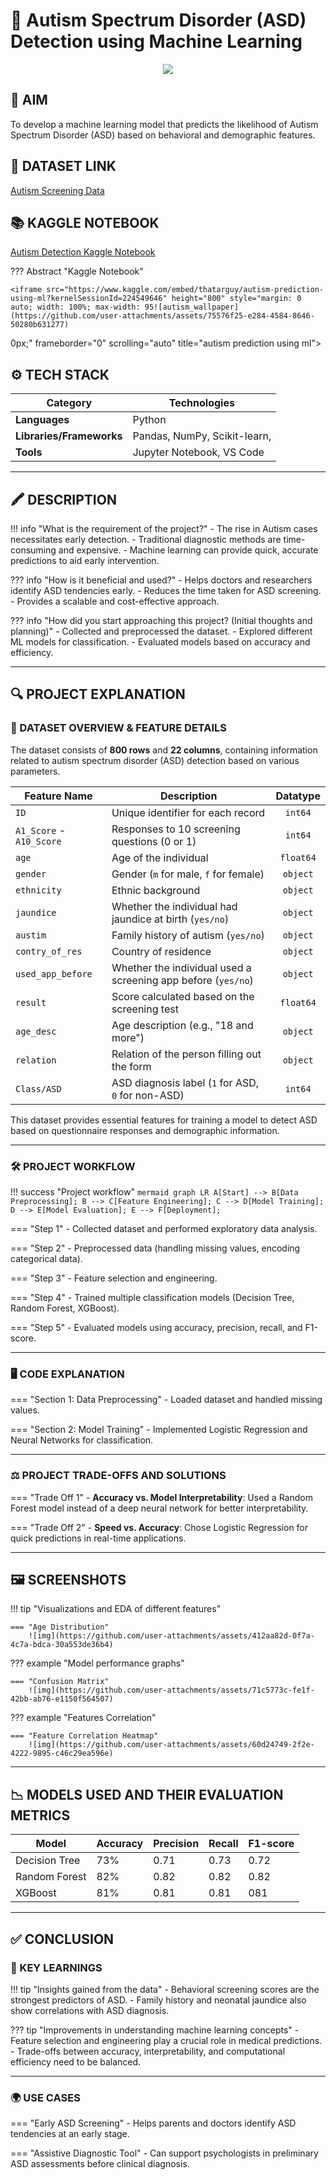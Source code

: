 # 🌟 Autism Spectrum Disorder (ASD) Detection using Machine Learning

<div align="center">
    <img src="https://github.com/user-attachments/assets/62cc5129-b502-4164-849b-8f74da079ee3" />
</div>

## 🎯 AIM
To develop a machine learning model that predicts the likelihood of Autism Spectrum Disorder (ASD) based on behavioral and demographic features.

## 🌊 DATASET LINK
[Autism Screening Data](https://www.kaggle.com/code/konikarani/autism-prediction/data)  

## 📚 KAGGLE NOTEBOOK
[Autism Detection Kaggle Notebook](https://www.kaggle.com/code/thatarguy/autism-prediction-using-ml?kernelSessionId=224549646)

??? Abstract "Kaggle Notebook"

    <iframe src="https://www.kaggle.com/embed/thatarguy/autism-prediction-using-ml?kernelSessionId=224549646" height="800" style="margin: 0 auto; width: 100%; max-width: 95![autism_wallpaper](https://github.com/user-attachments/assets/75576f25-e284-4584-8646-50280b631277)
0px;" frameborder="0" scrolling="auto" title="autism prediction using ml"></iframe>

## ⚙️ TECH STACK

| **Category**             | **Technologies**                            |
|--------------------------|---------------------------------------------|
| **Languages**            | Python                                     |
| **Libraries/Frameworks** | Pandas, NumPy, Scikit-learn,      |
| **Tools**                | Jupyter Notebook, VS Code                  |

---

## 🖍 DESCRIPTION
!!! info "What is the requirement of the project?"
    - The rise in Autism cases necessitates early detection.
    - Traditional diagnostic methods are time-consuming and expensive.
    - Machine learning can provide quick, accurate predictions to aid early intervention.

??? info "How is it beneficial and used?"
    - Helps doctors and researchers identify ASD tendencies early.
    - Reduces the time taken for ASD screening.
    - Provides a scalable and cost-effective approach.

??? info "How did you start approaching this project? (Initial thoughts and planning)"
    - Collected and preprocessed the dataset.
    - Explored different ML models for classification.
    - Evaluated models based on accuracy and efficiency.


---

## 🔍 PROJECT EXPLANATION

### 🧩 DATASET OVERVIEW & FEATURE DETAILS
The dataset consists of **800 rows** and **22 columns**, containing information related to autism spectrum disorder (ASD) detection based on various parameters.


| **Feature Name**    | **Description**                                    | **Datatype** |
|---------------------|----------------------------------------------------|:-----------:|
| `ID`               | Unique identifier for each record                   | `int64`     |
| `A1_Score` - `A10_Score` | Responses to 10 screening questions (0 or 1) | `int64`     |
| `age`              | Age of the individual                               | `float64`   |
| `gender`           | Gender (`m` for male, `f` for female)               | `object`    |
| `ethnicity`        | Ethnic background                                  | `object`    |
| `jaundice`        | Whether the individual had jaundice at birth (`yes/no`) | `object`    |
| `austim`          | Family history of autism (`yes/no`)                 | `object`    |
| `contry_of_res`   | Country of residence                                | `object`    |
| `used_app_before` | Whether the individual used a screening app before (`yes/no`) | `object`    |
| `result`         | Score calculated based on the screening test        | `float64`   |
| `age_desc`       | Age description (e.g., "18 and more")               | `object`    |
| `relation`       | Relation of the person filling out the form          | `object`    |
| `Class/ASD`      | ASD diagnosis label (`1` for ASD, `0` for non-ASD)   | `int64`     |

This dataset provides essential features for training a model to detect ASD based on questionnaire responses and demographic information.


---

### 🛠 PROJECT WORKFLOW
!!! success "Project workflow"
    ``` mermaid
      graph LR
        A[Start] --> B[Data Preprocessing];
        B --> C[Feature Engineering];
        C --> D[Model Training];
        D --> E[Model Evaluation];
        E --> F[Deployment];
    ```

=== "Step 1"
    - Collected dataset and performed exploratory data analysis.

=== "Step 2"
    - Preprocessed data (handling missing values, encoding categorical data).

=== "Step 3"
    - Feature selection and engineering.

=== "Step 4"
    - Trained multiple classification models (Decision Tree, Random Forest, XGBoost).

=== "Step 5"
    - Evaluated models using accuracy, precision, recall, and F1-score.


---

### 🖥️ CODE EXPLANATION
=== "Section 1: Data Preprocessing"
    - Loaded dataset and handled missing values.

=== "Section 2: Model Training"
    - Implemented Logistic Regression and Neural Networks for classification.

---

### ⚖️ PROJECT TRADE-OFFS AND SOLUTIONS
=== "Trade Off 1"
    - **Accuracy vs. Model Interpretability**: Used a Random Forest model instead of a deep neural network for better interpretability.

=== "Trade Off 2"
    - **Speed vs. Accuracy**: Chose Logistic Regression for quick predictions in real-time applications.

---

## 🖼 SCREENSHOTS
!!! tip "Visualizations and EDA of different features"

    === "Age Distribution"
        ![img](https://github.com/user-attachments/assets/412aa82d-0f7a-4c7a-bdca-30a553de36b4)

??? example "Model performance graphs"

    === "Confusion Matrix"
        ![img](https://github.com/user-attachments/assets/71c5773c-fe1f-42bb-ab76-e1150f564507)

??? example "Features Correlation"

    === "Feature Correlation Heatmap"
        ![img](https://github.com/user-attachments/assets/60d24749-2f2e-4222-9895-c46c29ea596e)


---

## 📉 MODELS USED AND THEIR EVALUATION METRICS
|    Model   | Accuracy | Precision | Recall | F1-score |
|------------|----------|-----------|--------|----------|
| Decision Tree | 73%   | 0.71 | 0.73 | 0.72 |
| Random Forest | 82%   | 0.82 | 0.82 | 0.82 |
| XGBoost      | 81%   | 0.81 | 0.81 | 081 |

---

## ✅ CONCLUSION
### 🔑 KEY LEARNINGS
!!! tip "Insights gained from the data"
    - Behavioral screening scores are the strongest predictors of ASD.
    - Family history and neonatal jaundice also show correlations with ASD diagnosis.

??? tip "Improvements in understanding machine learning concepts"
    - Feature selection and engineering play a crucial role in medical predictions.
    - Trade-offs between accuracy, interpretability, and computational efficiency need to be balanced.

---

### 🌍 USE CASES
=== "Early ASD Screening"
    - Helps parents and doctors identify ASD tendencies at an early stage.

=== "Assistive Diagnostic Tool"
    - Can support psychologists in preliminary ASD assessments before clinical diagnosis.


